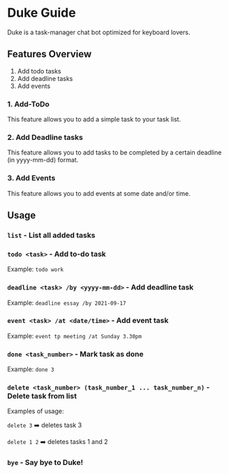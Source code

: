 # Duke Guide

Duke is a task-manager chat bot optimized for keyboard lovers.

## Features Overview
1. Add todo tasks
2. Add deadline tasks
3. Add events

### 1. Add-ToDo

This feature allows you to add a simple task to your task list.

### 2. Add Deadline tasks

This feature allows you to add tasks to be completed by a certain deadline (in yyyy-mm-dd) format.

### 3. Add Events 

This feature allows you to add events at some date and/or time.


## Usage

### `list` - List all added tasks
### `todo <task>` - Add to-do task
  Example: `todo work`

### `deadline <task> /by <yyyy-mm-dd>` - Add deadline task
  Example: `deadline essay /by 2021-09-17`

### `event <task> /at <date/time>` - Add event task
  Example: `event tp meeting /at Sunday 3.30pm`

### `done <task_number>` - Mark task as done
  Example: `done 3`

### `delete <task_number> (task_number_1 ... task_number_n)` - Delete task from list
  Examples of usage: 

  `delete 3` ➡️  deletes task 3

  `delete 1 2` ➡️  deletes tasks 1 and 2

### `bye` - Say bye to Duke!



<!-- 
Example of usage: 

`list (optional arguments)`

Expected outcome:

Returns a simple message if there are no tasks.

```
You have no tasks!
``` -->

